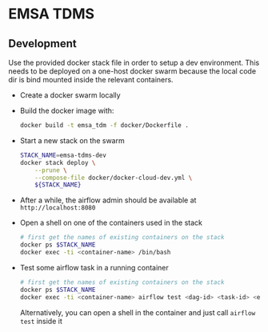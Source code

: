 # EMSA TDMS

## Development

Use the provided docker stack file in order to setup a dev environment. This 
needs to be deployed on a one-host docker swarm because the local code dir
is bind mounted inside the relevant containers.

-  Create a docker swarm locally

-  Build the docker image with:

   ```bash
   docker build -t emsa_tdm -f docker/Dockerfile .
   ```

-  Start a new stack on the swarm

   ```bash
   STACK_NAME=emsa-tdms-dev
   docker stack deploy \
       --prune \
       --compose-file docker/docker-cloud-dev.yml \
       ${STACK_NAME}
   ```
   
-  After a while, the airflow admin should be available at 
   `http://localhost:8080`

-  Open a shell on one of the containers used in the stack

   ```bash
   # first get the names of existing containers on the stack
   docker ps $STACK_NAME
   docker exec -ti <container-name> /bin/bash
   
   ```

-  Test some airflow task in a running container

   ```bash
   # first get the names of existing containers on the stack
   docker ps $STACK_NAME
   docker exec -ti <container-name> airflow test <dag-id> <task-id> <execution-date>
   
   ```
   
   Alternatively, you can open a shell in the container and just call 
   `airflow test` inside it
